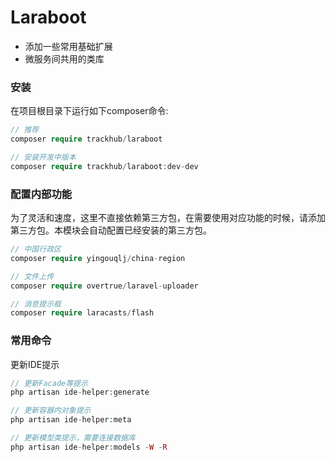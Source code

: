 # Laraboot
- 添加一些常用基础扩展
- 微服务间共用的类库

### 安装
在项目根目录下运行如下composer命令:
```php
// 推荐
composer require trackhub/laraboot

// 安装开发中版本
composer require trackhub/laraboot:dev-dev
```

### 配置内部功能
为了灵活和速度，这里不直接依赖第三方包，在需要使用对应功能的时候，请添加第三方包。本模块会自动配置已经安装的第三方包。
```php
// 中国行政区
composer require yingouqlj/china-region

// 文件上传
composer require overtrue/laravel-uploader

// 消息提示框
composer require laracasts/flash
```

### 常用命令
更新IDE提示
```php
// 更新Facade等提示
php artisan ide-helper:generate

// 更新容器内对象提示
php artisan ide-helper:meta

// 更新模型类提示，需要连接数据库
php artisan ide-helper:models -W -R
```

